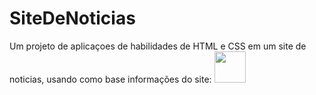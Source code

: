 # SiteDeNoticias

Um projeto de aplicaçoes de habilidades de HTML e CSS em um site de noticias, usando como base informações do site:
<a href="https://motor1.uol.com.br/news/580845/lista-carros-mais-rapidos-mundo/" target="_blank" class="site" >
                <img src="https://i.ytimg.com/vi/xyaDOnz9aBw/hq720.jpg?sqp=-oaymwEhCK4FEIIDSFryq4qpAxMIARUAAAAAGAElAADIQj0AgKJD&rs=AOn4CLDAzB6L6QqfqjqaKxmuvQkNJvNowg" alt="" class="logomotor1" width="50">
</a>   
